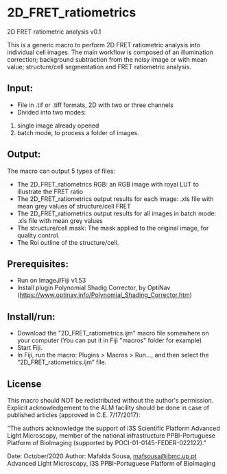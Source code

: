 # 2D_FRET_ratiometrics


2D FRET ratiometric analysis 
v0.1

This is a generic macro to perform 2D FRET ratiometric analysis into individual cell images. The main workflow is composed of an illumination 
correction; background subtraction from the noisy image or with mean value; structure/cell segmentation and FRET ratiometric analysis.
 
## Input:
* File in .tif or .tiff formats, 2D with two or three channels
* Divided into two modes: 
 1. single image already opened 
 2. batch mode, to process a folder of images. 
## Output: 
The macro can output 5 types of files:
* The 2D_FRET_ratiometrics RGB: an RGB image with royal LUT to illustrate the FRET ratio
* The 2D_FRET_ratiometrics output results for each image: .xls file with mean grey values of structure/cell FRET
* The 2D_FRET_ratiometrics output results for all images in batch mode: .xls file with mean grey values 
* The structure/cell mask: The mask applied to the original image, for quality control.
* The Roi outline of the structure/cell.
 
## Prerequisites: 
* Run on ImageJ/Fiji v1.53
* Install plugin Polynomial Shadig Corrector, by OptiNav (https://www.optinav.info/Polynomial_Shading_Corrector.htm)
 				
## Install/run:
* Download the "2D_FRET_ratiometrics.ijm" macro file somewhere on your computer (You can put it in Fiji "macros" folder for example)
* Start Fiji.
* In Fiji, run the macro: Plugins > Macros > Run…, and then select the “2D_FRET_ratiometrics.ijm” file.

## License
This macro should NOT be redistributed without the author's permission. 
Explicit acknowledgement to the ALM facility should be done in case of published articles (approved in C.E. 7/17/2017):     
 
"The authors acknowledge the support of i3S Scientific Platform Advanced Light Microscopy, member of the national infrastructure PPBI-Portuguese Platform of BioImaging  (supported by POCI-01-0145-FEDER-022122)."

Date: October/2020
Author: Mafalda Sousa, mafsousa@ibmc.up.pt 
Advanced Light Microscopy, I3S 
PPBI-Portuguese Platform of BioImaging
